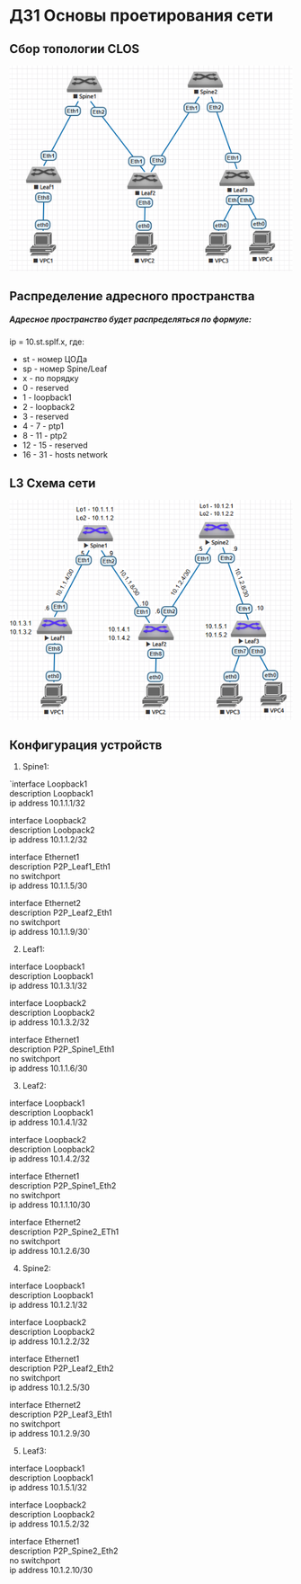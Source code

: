 # ДЗ1 Основы проетирования сети
##  Сбор топологии CLOS
![alt text](image.png)
## Распределение адресного пространства
##### Адресное пространство будет распределяться по формуле:
ip = 10.st.splf.x, где:
* st - номер ЦОДа
* sp - номер Spine/Leaf
* x - по порядку
* 0 - reserved
* 1 - loopback1
* 2 - loopback2
* 3 - reserved
* 4 - 7 - ptp1
* 8 - 11 - ptp2
* 12 - 15 - reserved
* 16 - 31 - hosts network
## L3 Схема сети
![alt text](image-2.png)
## Конфигурация устройств
1. Spine1:  

`interface Loopback1  
description Loopback1  
ip address 10.1.1.1/32  

interface Loopback2  
description Loobpack2  
ip address 10.1.1.2/32  

interface Ethernet1  
   description P2P_Leaf1_Eth1  
   no switchport  
   ip address 10.1.1.5/30  

interface Ethernet2  
   description P2P_Leaf2_Eth1  
   no switchport  
   ip address 10.1.1.9/30`

2. Leaf1:  

interface Loopback1  
   description Loopback1  
   ip address 10.1.3.1/32  

interface Loopback2  
   description Loopback2  
   ip address 10.1.3.2/32  

   interface Ethernet1  
   description P2P_Spine1_Eth1  
   no switchport  
   ip address 10.1.1.6/30  

   3. Leaf2:  

   interface Loopback1  
   description Loopback1  
   ip address 10.1.4.1/32  

interface Loopback2  
   description Loopback2  
   ip address 10.1.4.2/32  

   interface Ethernet1  
   description P2P_Spine1_Eth2  
   no switchport  
   ip address 10.1.1.10/30  

interface Ethernet2  
   description P2P_Spine2_ETh1  
   no switchport  
   ip address 10.1.2.6/30  

   4. Spine2:  
   
   interface Loopback1  
   description Loopback1  
   ip address 10.1.2.1/32  

interface Loopback2  
   description Loopback2  
   ip address 10.1.2.2/32  

   interface Ethernet1  
   description P2P_Leaf2_Eth2  
   no switchport  
   ip address 10.1.2.5/30  

interface Ethernet2  
   description P2P_Leaf3_Eth1  
   no switchport  
   ip address 10.1.2.9/30  

   5. Leaf3:

   interface Loopback1  
   description Loopback1  
   ip address 10.1.5.1/32  

interface Loopback2  
   description Loopback2  
   ip address 10.1.5.2/32  

   interface Ethernet1  
   description P2P_Spine2_Eth2  
   no switchport  
   ip address 10.1.2.10/30  